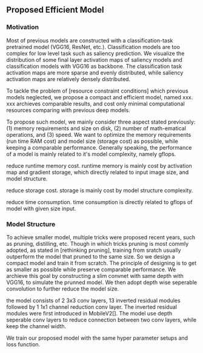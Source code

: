 ## Proposed Efficient Model

### Motivation

Most of previous models are constructed with a classification-task pretrained model (VGG16, ResNet, etc.). Classification models are too complex for low level task such as saliency prediction. We visualize the distribution of some final layer activation maps of saliency models and classification models with VGG16 as backbone. The classification task activation maps are more sparse and evenly distributed, while saliency activation maps are relatively densely distributed.

To tackle the problem of [resource constraint conditions] which previous models neglected, we propose a compact and efficient model, named xxx. xxx archieves comparable results, and cost only minimal computational resources comparing with previous deep models.

To propose such model, we mainly consider three aspect stated previously: (1) memory requirements and size on disk, (2) number of math-ematical operations, and (3) speed. We want to optimize the memory requirements (run time RAM cost) and model size (storage cost) as possible, while keeping a comparable performance. Generally speaking, the performance of a model is mainly related to it's model complexity, namely gflops.

reduce runtime memory cost. runtime memory is mainly cost by activation map and gradient storage, which directly related to input image size, and model structure.

reduce storage cost. storage is mainly cost by model structure complexity.

reduce time consumption. time consumption is directly related to gflops of model with given size input.

### Model Structure

To achieve smaller model, multiple tricks were proposed recent years, such as pruning, distilling, etc. Though in which tricks pruning is most commly adopted, as stated in [rethinking pruning], training from sratch usually outperform the model that pruned to the same size. So we design a compact model and train it from scratch. The principle of designing is to get as smaller as possible while preserve comparable performance. We archieve this goal by constructing a slim convnet with same depth with VGG16, to simulate the prunned model. We then adopt depth wise seperable convolution to further reduce the model size. 

the model consists of 2 3x3 conv layers, 13 inverted residual modules followed by 1 1x1 channel reduction conv layer. The inverted residual modules were first introduced in MobileV2[]. The model use depth seperable conv layers to reduce connection between two conv layers, while keep the channel width.

We train our proposed model with the same hyper parameter setups and loss function. 
